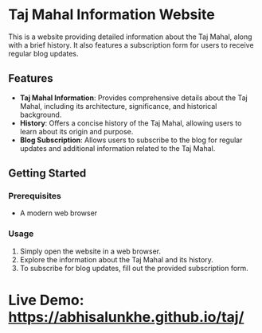 # Taj Mahal Information Website

This is a website providing detailed information about the Taj Mahal, along with a brief history. It also features a subscription form for users to receive regular blog updates.

## Features

- **Taj Mahal Information**: Provides comprehensive details about the Taj Mahal, including its architecture, significance, and historical background.
- **History**: Offers a concise history of the Taj Mahal, allowing users to learn about its origin and purpose.
- **Blog Subscription**: Allows users to subscribe to the blog for regular updates and additional information related to the Taj Mahal.

## Getting Started

### Prerequisites

- A modern web browser

### Usage

1. Simply open the website in a web browser.
2. Explore the information about the Taj Mahal and its history.
3. To subscribe for blog updates, fill out the provided subscription form.


# Live Demo: https://abhisalunkhe.github.io/taj/
